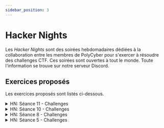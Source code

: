```yaml
---
sidebar_position: 3
---
```


# Hacker Nights

Les *Hacker Nights* sont des soirées hebdomadaires dédiées à la collaboration entre les membres de PolyCyber pour s'exercer à résoudre des challenges CTF. Ces soirées sont ouvertes à tout le monde. Toute l'information se trouve sur notre serveur Discord.

## Exercices proposés

Les exercices proposés sont listés ci-dessous.

<details>
<summary>HN: Séance 11 - Challenges</summary>

Pour attendre Noël tout en développant ses compétences en cybersécurité, plusieurs plateformes propose des **calendriers de l’Avent** de challenges ! Petit tour d’horizon:
## [TryHackMe - Advent of Cyber](https://tryhackme.com/r/room/adventofcyber2024)  🎄 
**Niveau Facile**

Les challenges sont bien guidés, avec une partie apprentissage suivi d’une partie pratique. 

## [Root Me - Root-Xmas](https://xmas.root-me.org/)  🎅 
**Niveau Moyen**

Très bon exercice pour découvrir les challenges qu’on rencontre en compétition (CTF)

## [TryHackMe - **Advent of Cyber Side Quest**](https://tryhackme.com/r/room/adventofcyber24sidequest)  🎁
**Niveau Difficile**

Il y aura 5 challenges d’ici le 24 décembre, pour avoir accès à un challenge il faut d’abord trouver son mot de passe dans un des challenges du [Advent of Cyber](https://tryhackme.com/r/room/adventofcyber2024) classique.

</details>

<details>
<summary>HN: Séance 10 - Challenges</summary>

Quelques challenges tirés des précédentes éditions du CyberSci. 

**DISCLAIMERS:**
- Ces challenges ont été récupérés un peu partout sur le Web et certains peuvent être incomplets (description manquante, fonctionnalités indisponibles, etc).
- Le niveau est plus avancée que les séances habituelles. N’hésitez pas à faire des challenges plus simples proposés lors des séances précédentes.
## CyberSci Nationals 2024
### Forensics
- [It’s just noise (track de 7 challenges, PCAP)](https://github.com/1t1n1/CTFs/tree/main/CyberSci_Nationals_2024/Forensics/its_just_noise/virgin)
- [A series of unfortunate events (track de 5 challenges, Windows Event Log)](https://github.com/1t1n1/CTFs/tree/main/CyberSci_Nationals_2024/Forensics/a_series_of_unfortunate_events/virgin)
### Reverse
- [Projector (track de 3 challs, ELF x86-64)](https://github.com/1t1n1/CTFs/tree/main/CyberSci_Nationals_2024/Reverse/Projector/virgin)
- [Sharing is caring (Android)](https://github.com/1t1n1/CTFs/tree/main/CyberSci_Nationals_2024/Reverse/android-sharing_is_caring/virgin)
    - [Write-up](https://ch0ufleur.dev/writeups/sharing_is_caring_-_cybersci_nationals_2024/) (@Jimmy)
- [Free drinks (ELF x86)](https://github.com/1t1n1/CTFs/tree/main/CyberSci_Nationals_2024/Reverse/free_drinks/virgin)
- [Infinite Free Conference Tickets (ELF x86-64)](https://github.com/1t1n1/CTFs/tree/main/CyberSci_Nationals_2024/Reverse/infinite_free_conference_tickets/virgin)

## CyberSci Regionals 2023
### Forensics
- [Artifacts (Linux memory dump)](https://github.com/1t1n1/CTFs/tree/main/CyberSci_Regionals_2023/Artifacts)
### Defence
[Write-up](https://silk.one/blog/2023/11/21/cybersci-regionals-2023-defence-challenges/)
- [Call For Papers](https://github.com/1t1n1/CTFs/tree/main/CyberSci_Regionals_2023/CallForPapers)
- [Swag Shop](https://github.com/1t1n1/CTFs/tree/main/CyberSci_Regionals_2023/SwagShop)
### Warmups
- [Modern Art (pas de description, Stegano, PNG)](https://drive.google.com/file/d/1Hm90msoDQ1rzXjkrVKP18zvRxjf5Jnk6/view?usp=sharing)
### Web
- [Tickets (pas de description)](https://github.com/1t1n1/CTFs/tree/main/CyberSci_Regionals_2023/Tickets)

## CyberSci Nationals 2023
### Hardware
- [Badge](https://silk.one/blog/2023/06/26/cybersci-hardware-challenge/)
## CyberSci Regionals 2022
### Forensics
- [Foot hold (PCAP)](https://github.com/1t1n1/CTFs/tree/main/CyberSci_Regionals_2022/Foot_Hold/virgin)
### Vault
[Descriptions + Write-up](https://github.com/1t1n1/CTFs/blob/main/CyberSci_Regionals_2022/Forensics_and_Vaults/Vaults_Walkthrough.pdf)
- Layer Vault: Level 1 (Stegano/Forensics)
- Zip Vault (Crypto, ZIP)
- Signature Vault (Crypto, Java)
- [Puzzle Vault (Reverse, JS)](https://github.com/Green-Avocado/CTF/blob/main/cybersciregionals2023/rev/puzzle-vault/beautified.js)
- [Hash Vault (Reverse, ELF)](https://github.com/Green-Avocado/CTF/blob/main/cybersciregionals2023/rev/hash-vault/hash-vault)
### Pwn
- [String storage](https://github.com/1t1n1/CTFs/tree/main/CyberSci_Regionals_2022/String_Storage/virgin)
    - [Write-up](https://github.com/Green-Avocado/CTF/tree/main/cybersciregionals2023/pwn/string-storage)

## Anciens Write-up en vrac:
- [Quelques challenges du CyberSci Regionals 2021](https://www.strix.site/posts/cybersci-regionals-2021)
- 4 tracks du CyberSci Nationals 2021:
    - [Part 1](https://crazyeights225.github.io/cs-track1/)
    - [Part 2](https://crazyeights225.github.io/cs-track2/)
    - [Part 3](https://crazyeights225.github.io/cs-track3/)
    - [Part 4](https://crazyeights225.github.io/cs-track4/)
- [CyberSci Nationals 2020 - PizzaShop](https://stefanshome.ca/blog/cybersci-pizzashop/)

# Challenge de la semaine
Une room TryHackMe assez guidée, de niveau facile. N’hésitez pas à en discuter sur ce channel !
## [Boiler CTF](https://tryhackme.com/r/room/boilerctf2)

</details>

<details>
<summary>HN: Séance 8 - Challenges</summary>

La plateforme du jour est [Hackropole](https://hackropole.fr/fr/challenges/hardware/fcsc2023-hardware-asm-comparaison/) ! Ce site archive les épreuves des précédentes éditions du [FCSC](https://cyber.gouv.fr/france-cybersecurity-challenge-2024), le CTF annuel de [l’ANSSI](https://cyber.gouv.fr/). Il y a de nombreux challenges débutant mais aussi des challenges très avancé pour ceux qui veulent relever de grands défis.

## Avant de commencer
Une bonne partie des challenges nécessite les outils Docker et Netcat. Si vous voulez essayer ces challenges, commencez par installer ces outils. Vous pouvez aussi faire uniquement les challenges ne nécessitant pas ces outils. **N’hésitez pas à nous demander de l’aide, l’installation c’est pas la partie la plus fun des Hacker Nights.**
### Pour Netcat
Netcat est un utilitaire qui permet d’envoyer et de recevoir des données à travers des communications TCP et UDP.
- **Sous Linux (Debian, Ubuntu et dérivés)**
Sur les distributions basées sur Debian et Ubuntu, Netcat est généralement disponible dans les dépôts officiels.
Ouvrez un terminal et exécutez la commande suivante :
```bash
sudo apt update
sudo apt install netcat -y
```
Vous pouvez ensuite vérifier l’installation avec :
```bash
nc -h
```
- **Sous Windows**
Sur Windows, Netcat est intégré au logiciel Nmap qui permet de faire du scan de ports. Il faut donc installer le logiciel Nmap:
- [Lien pour l’installation de Nmap Windows](https://nmap.org/download#windows)
- [Tutoriel complémentaire](https://serverspace.io/fr/support/help/how-to-install-ncat-tool-on_windows-and-linux/)
Vous pouvez ensuite vérifier l’installation en ouvrant un terminal et avec la commande :
```bash
ncat -h
```
### Pour Docker
Docker est un outil qui permet de créer, gérer et exécuter des conteneurs, qui sont comme des mini-environnements isolés où l’on peut faire tourner des applications.
Pour l’installer je vous conseille de suivre les instructions données sur Hackropole (qui vous redirigent vers la documentation officielle de Docker). **N’hésitez pas à nous demander de l’aide si besoin**.
- [Installation de Docker - FAQ Hackropole](https://hackropole.fr/fr/faq/#installation-de-docker)
### Vérification
Vous pouvez ensuite tester votre installation avec ce challenge d’Hackropole:
- [Docker et Netcat](https://hackropole.fr/fr/challenges/misc/fcsc2024-misc-welcome-docker/)
## Débutant
Source: [Catégories - FAQ Hackropole](https://hackropole.fr/fr/faq/#catégories)
### Crypto
- [Clair connu](https://hackropole.fr/fr/challenges/crypto/fcsc2021-crypto-clair-connu/)
- [ROT13](https://hackropole.fr/fr/challenges/crypto/fcsc2023-crypto-rot13/)
- [SMIC 1](https://hackropole.fr/fr/challenges/crypto/fcsc2020-crypto-smic-1/)
- [SMIC 2](https://hackropole.fr/fr/challenges/crypto/fcsc2020-crypto-smic-2/)
### Web
- [NES Forever](https://hackropole.fr/fr/challenges/web/fcsc2020-web-nes-forever/)
- [Header](https://hackropole.fr/fr/challenges/web/fcsc2022-web-header/)
- [Babel Web](https://hackropole.fr/fr/challenges/web/fcsc2020-web-babel-web/)
- [Scully 1](https://hackropole.fr/fr/challenges/web/fcsc2019-web-scully-1/)
### Forensics
- [Cap ou Pcap](https://hackropole.fr/fr/challenges/forensics/fcsc2020-forensics-cap-ou-pcap/)
- [Rituel en chaine](https://hackropole.fr/fr/challenges/forensics/fcsc2021-forensics-rituel-en-chaine/)
- [Échec OP 0/3](https://hackropole.fr/fr/challenges/forensics/fcsc2022-forensics-echec-op-1/)
### Misc
- [A l’envers](https://hackropole.fr/fr/challenges/misc/fcsc2022-misc-a-l-envers/)
- [Tri Sélectif](https://hackropole.fr/fr/challenges/misc/fcsc2023-misc-tri-selectif/)
- [QRCode](https://hackropole.fr/fr/challenges/misc/fcsc2022-misc-qrcode/)
### Hardware
- [Ne pas jeter l’éponge](https://hackropole.fr/fr/challenges/hardware/fcsc2022-hardware-ne-pas-jeter-leponge/)
- [Waterfall](https://hackropole.fr/fr/challenges/hardware/fcsc2021-hardware-waterfall/)
- [Dystylosaurus](https://hackropole.fr/fr/challenges/hardware/fcsc2023-hardware-dystylosaurus/)
- [Seven Sins](https://hackropole.fr/fr/challenges/hardware/fcsc2022-hardware-seven-sins/)
- ### Reverse
- [Tarte Tatin](https://hackropole.fr/fr/challenges/reverse/fcsc2020-reverse-tarte-tatin/)
- [ybab](https://hackropole.fr/fr/challenges/reverse/fcsc2019-reverse-ybab/)
- [Guessy](https://hackropole.fr/fr/challenges/reverse/fcsc2021-reverse-guessy/)
### Pwn
- [bofbof](https://hackropole.fr/fr/challenges/pwn/fcsc2021-pwn-bofbof/)
- [Shellcode](https://hackropole.fr/fr/challenges/pwn/fcsc2022-pwn-shellcode/)
- [uid](https://hackropole.fr/fr/challenges/pwn/fcsc2023-pwn-uid/)
- [Poney](https://hackropole.fr/fr/challenges/pwn/fcsc2020-pwn-poney/)

# Challenge de la semaine
Niveau moyen, n’hésitez pas à l’essayer ou en discuter dans ce canal, on présentera une solution la semaine prochaine. Je vous conseille de vous renseigner sur le logiciel [Volatility3](https://volatility3.readthedocs.io/en/stable/) pour celui là !
## [CryptoLocker v1](https://hackropole.fr/fr/challenges/forensics/fcsc2020-forensics-cryptolocker-v1/)

</details>

<details>
<summary>HN: Séance 5 - Challenges</summary>

Nouvelle plateforme proposée: [**Hubert Hackin'' CTF**](https://ctf.hackin.ca). C'est une plateforme gérée par l'équipe Hubert Hackin'' composée de personnes de l'UQAM et d'invités. Les challenges ont été fait par eux pour différentes occasions ([JFFI](https://jffi.ca/), INF600C à l'UQAM, ...).

**Soyez gentils avec l'infra** et commencez par le challenge du règlement:
- [Règlements](https://ctf.hackin.ca/challenges#R%C3%A8glements%20%F0%9F%93%83-92)

Et si vous comptez faire des challenges de programmation (c’est à dire automatiser une communication TCP ou HTTP/S), je vous conseille de faire ceux là en premier:
- [Nathaniel](https://ctf.hackin.ca/challenges#Nathaniel%20%F0%9F%90%9B%F0%9F%90%9B-114) (TCP)
- [Claude](https://ctf.hackin.ca/challenges#Claude%20%F0%9F%90%9B%F0%9F%90%9B%F0%9F%90%9B-115) (HTTP/S)

# Challenge de la semaine
Troisième challenge de la track conçue pour le mois de la cyber. **Un prix est à gagner (par tirage au sort) pour ceux qui le résolvent avant la semaine prochaine, c'est à dire le 29 octobre 18h00 !** 🎁
## Description
Vous décidez de rapporter toutes vos découvertes à la police. Impressionnés, ils vous confient la suite de la recherche de Katherin Stallings, tandis qu'ils se chargent d'arrêter les coupables. Ils vous fournissent donc les seuls éléments qu'ils ont réussi à réunir: quelques notes sur un papier. Malheureusement, ils n'ont pas le temps de vous donner plus d'explications, car ils doivent préparer leur grand coup de filet.
Les notes en question:
```
Tour 1:
    MCC: 302
    MNC: 610
    eNB ID: 122441
    Distance: 8,10 km

Tour 2:
    MCC: 302
    MNC: 220
    eNB ID: 136058
    Distance: 9,53 km

Tour 3:
    MCC: 302
    MNC: 220
    eNB ID: 210469
    Distance: 1,66 km
```
Bonne chance pour retrouver Katherin ! 🍀

</details>
